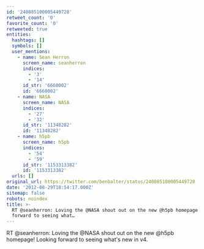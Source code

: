 ```yaml
---
id: '240885100005449728'
retweet_count: '0'
favorite_count: '0'
retweeted: true
entities:
  hashtags: []
  symbols: []
  user_mentions:
    - name: Sean Herron
      screen_name: seanherron
      indices:
        - '3'
        - '14'
      id_str: '6660002'
      id: '6660002'
    - name: NASA
      screen_name: NASA
      indices:
        - '27'
        - '32'
      id_str: '11348282'
      id: '11348282'
    - name: h5pb
      screen_name: h5pb
      indices:
        - '54'
        - '59'
      id_str: '1153313382'
      id: '1153313382'
  urls: []
original_url: https://twitter.com/benbalter/status/240885100005449728
date: '2012-08-29T18:54:17.000Z'
sitemap: false
robots: noindex
title: >-
  RT @seanherron: Loving the @NASA shout out on the new @h5pb homepage! Looking
  forward to seeing what…
---
```


RT @seanherron: Loving the @NASA shout out on the new @h5pb homepage! Looking forward to seeing what's new in v4.